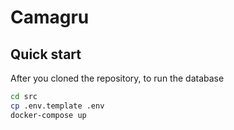 # Camagru

## Quick start

After you cloned the repository, to run the database 

```bash
cd src
cp .env.template .env
docker-compose up
```
